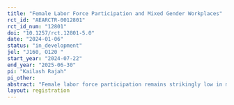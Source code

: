 ```yaml
---
title: "Female Labor Force Participation and Mixed Gender Workplaces"
rct_id: "AEARCTR-0012801"
rct_id_num: "12801"
doi: "10.1257/rct.12801-5.0"
date: "2024-01-06"
status: "in_development"
jel: "J160, O120 "
start_year: "2024-07-22"
end_year: "2025-06-30"
pi: "Kailash Rajah"
pi_other:
abstract: "Female labor force participation remains strikingly low in many parts of the developing world. This is particularly true in countries with conservative gender norms that limit the interaction of women with non-familial men. In this study, we plan to test the impact of workplace gender composition on female labor force participation.  Our project is based in Bihar, a low-income state in India, where less than ten percent of women work. We plan to test whether the take-up of otherwise identical jobs is higher in workplaces that are women-only compared to ones that are mixed. In additional treatment arms, we test the extent to which safety concerns drive these preferences. "
layout: registration
---
```


